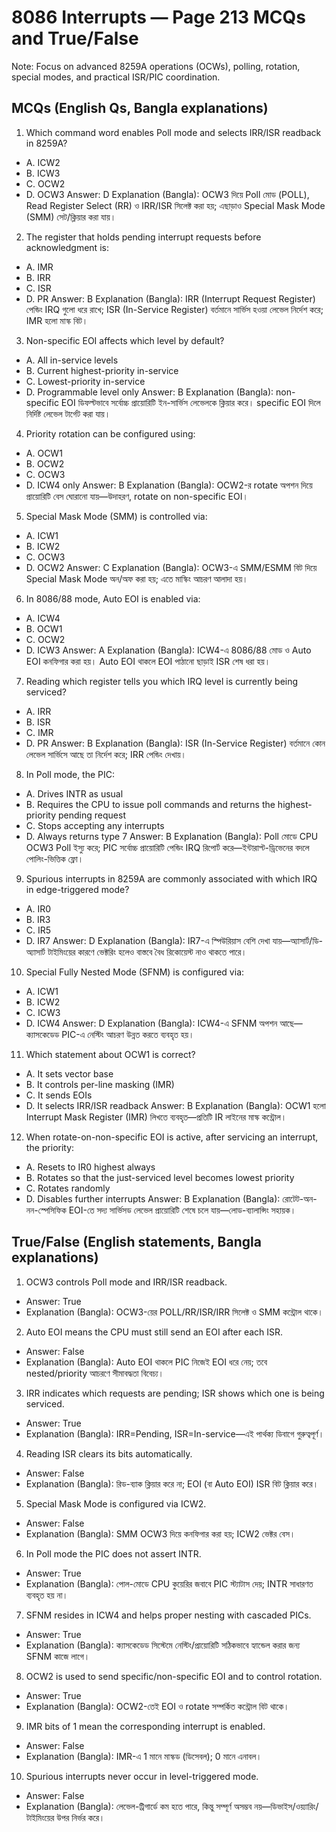 # 8086 Interrupts — Page 213 MCQs and True/False

Note: Focus on advanced 8259A operations (OCWs), polling, rotation, special modes, and practical ISR/PIC coordination.

## MCQs (English Qs, Bangla explanations)

1) Which command word enables Poll mode and selects IRR/ISR readback in 8259A?
- A. ICW2
- B. ICW3
- C. OCW2
- D. OCW3
Answer: D
Explanation (Bangla): OCW3 দিয়ে Poll মোড (POLL), Read Register Select (RR) ও IRR/ISR সিলেক্ট করা হয়; এছাড়াও Special Mask Mode (SMM) সেট/ক্লিয়ার করা যায়।

2) The register that holds pending interrupt requests before acknowledgment is:
- A. IMR
- B. IRR
- C. ISR
- D. PR
Answer: B
Explanation (Bangla): IRR (Interrupt Request Register) পেন্ডিং IRQ গুলো ধরে রাখে; ISR (In-Service Register) বর্তমানে সার্ভিস হওয়া লেভেল নির্দেশ করে; IMR হলো মাস্ক বিট।

3) Non-specific EOI affects which level by default?
- A. All in-service levels
- B. Current highest-priority in-service
- C. Lowest-priority in-service
- D. Programmable level only
Answer: B
Explanation (Bangla): non-specific EOI ডিফল্টভাবে সর্বোচ্চ প্রায়োরিটি ইন-সার্ভিস লেভেলকে ক্লিয়ার করে। specific EOI দিলে নির্দিষ্ট লেভেল টার্গেট করা যায়।

4) Priority rotation can be configured using:
- A. OCW1
- B. OCW2
- C. OCW3
- D. ICW4 only
Answer: B
Explanation (Bangla): OCW2-র rotate অপশন দিয়ে প্রায়োরিটি বেস ঘোরানো যায়—উদাহরণ, rotate on non-specific EOI।

5) Special Mask Mode (SMM) is controlled via:
- A. ICW1
- B. ICW2
- C. OCW3
- D. OCW2
Answer: C
Explanation (Bangla): OCW3-এ SMM/ESMM বিট দিয়ে Special Mask Mode অন/অফ করা হয়; এতে মাস্কিং আচরণ আলাদা হয়।

6) In 8086/88 mode, Auto EOI is enabled via:
- A. ICW4
- B. OCW1
- C. OCW2
- D. ICW3
Answer: A
Explanation (Bangla): ICW4-এ 8086/88 মোড ও Auto EOI কনফিগার করা হয়। Auto EOI থাকলে EOI পাঠানো ছাড়াই ISR শেষ ধরা হয়।

7) Reading which register tells you which IRQ level is currently being serviced?
- A. IRR
- B. ISR
- C. IMR
- D. PR
Answer: B
Explanation (Bangla): ISR (In-Service Register) বর্তমানে কোন লেভেল সার্ভিসে আছে তা নির্দেশ করে; IRR পেন্ডিং দেখায়।

8) In Poll mode, the PIC:
- A. Drives INTR as usual
- B. Requires the CPU to issue poll commands and returns the highest-priority pending request
- C. Stops accepting any interrupts
- D. Always returns type 7
Answer: B
Explanation (Bangla): Poll মোডে CPU OCW3 Poll ইস্যু করে; PIC সর্বোচ্চ প্রায়োরিটি পেন্ডিং IRQ রিপোর্ট করে—ইন্টারাপ্ট-ড্রিভেনের বদলে পোলিং-ভিত্তিক ফ্লো।

9) Spurious interrupts in 8259A are commonly associated with which IRQ in edge-triggered mode?
- A. IR0
- B. IR3
- C. IR5
- D. IR7
Answer: D
Explanation (Bangla): IR7-এ স্পিউরিয়াস বেশি দেখা যায়—অ্যাসার্ট/ডি-অ্যাসার্ট টাইমিংয়ের কারণে ভেক্টরিং হলেও বাস্তবে বৈধ রিকোয়েস্ট নাও থাকতে পারে।

10) Special Fully Nested Mode (SFNM) is configured via:
- A. ICW1
- B. ICW2
- C. ICW3
- D. ICW4
Answer: D
Explanation (Bangla): ICW4-এ SFNM অপশন আছে—ক্যাসকেডেড PIC-এ নেস্টিং আচরণ উন্নত করতে ব্যবহৃত হয়।

11) Which statement about OCW1 is correct?
- A. It sets vector base
- B. It controls per-line masking (IMR)
- C. It sends EOIs
- D. It selects IRR/ISR readback
Answer: B
Explanation (Bangla): OCW1 হলো Interrupt Mask Register (IMR) লিখতে ব্যবহৃত—প্রতিটি IR লাইনের মাস্ক কন্ট্রোল।

12) When rotate-on-non-specific EOI is active, after servicing an interrupt, the priority:
- A. Resets to IR0 highest always
- B. Rotates so that the just-serviced level becomes lowest priority
- C. Rotates randomly
- D. Disables further interrupts
Answer: B
Explanation (Bangla): রোটেট-অন-নন-স্পেসিফিক EOI-তে সদ্য সার্ভিসড লেভেল প্রায়োরিটি শেষে চলে যায়—লোড-ব্যালান্সিং সহায়ক।

## True/False (English statements, Bangla explanations)

1) OCW3 controls Poll mode and IRR/ISR readback.
- Answer: True
- Explanation (Bangla): OCW3-য়ের POLL/RR/ISR/IRR সিলেক্ট ও SMM কন্ট্রোল থাকে।

2) Auto EOI means the CPU must still send an EOI after each ISR.
- Answer: False
- Explanation (Bangla): Auto EOI থাকলে PIC নিজেই EOI ধরে নেয়; তবে nested/priority আচরণে সীমাবদ্ধতা বিবেচ্য।

3) IRR indicates which requests are pending; ISR shows which one is being serviced.
- Answer: True
- Explanation (Bangla): IRR=Pending, ISR=In-service—এই পার্থক্য ডিবাগে গুরুত্বপূর্ণ।

4) Reading ISR clears its bits automatically.
- Answer: False
- Explanation (Bangla): রিড-ব্যাক ক্লিয়ার করে না; EOI (বা Auto EOI) ISR বিট ক্লিয়ার করে।

5) Special Mask Mode is configured via ICW2.
- Answer: False
- Explanation (Bangla): SMM OCW3 দিয়ে কনফিগার করা হয়; ICW2 ভেক্টর বেস।

6) In Poll mode the PIC does not assert INTR.
- Answer: True
- Explanation (Bangla): পোল-মোডে CPU কুয়েরির জবাবে PIC স্ট্যাটাস দেয়; INTR সাধারণত ব্যবহৃত হয় না।

7) SFNM resides in ICW4 and helps proper nesting with cascaded PICs.
- Answer: True
- Explanation (Bangla): ক্যাসকেডেড সিস্টেমে নেস্টিং/প্রায়োরিটি সঠিকভাবে হ্যান্ডেল করার জন্য SFNM কাজে লাগে।

8) OCW2 is used to send specific/non-specific EOI and to control rotation.
- Answer: True
- Explanation (Bangla): OCW2-তেই EOI ও rotate সম্পর্কিত কন্ট্রোল বিট থাকে।

9) IMR bits of 1 mean the corresponding interrupt is enabled.
- Answer: False
- Explanation (Bangla): IMR-এ 1 মানে মাস্কড (ডিসেবল); 0 মানে এনাবল।

10) Spurious interrupts never occur in level-triggered mode.
- Answer: False
- Explanation (Bangla): লেভেল-ট্রিগার্ডে কম হতে পারে, কিন্তু সম্পূর্ণ অসম্ভব নয়—ডিভাইস/ওয়্যারিং/টাইমিংয়ের উপর নির্ভর করে।
